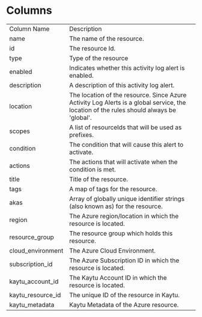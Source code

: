 # Columns  

<table>
	<tr><td>Column Name</td><td>Description</td></tr>
	<tr><td>name</td><td>The name of the resource.</td></tr>
	<tr><td>id</td><td>The resource Id.</td></tr>
	<tr><td>type</td><td>Type of the resource</td></tr>
	<tr><td>enabled</td><td>Indicates whether this activity log alert is enabled.</td></tr>
	<tr><td>description</td><td>A description of this activity log alert.</td></tr>
	<tr><td>location</td><td>The location of the resource. Since Azure Activity Log Alerts is a global service, the location of the rules should always be &#39;global&#39;.</td></tr>
	<tr><td>scopes</td><td>A list of resourceIds that will be used as prefixes.</td></tr>
	<tr><td>condition</td><td>The condition that will cause this alert to activate.</td></tr>
	<tr><td>actions</td><td>The actions that will activate when the condition is met.</td></tr>
	<tr><td>title</td><td>Title of the resource.</td></tr>
	<tr><td>tags</td><td>A map of tags for the resource.</td></tr>
	<tr><td>akas</td><td>Array of globally unique identifier strings (also known as) for the resource.</td></tr>
	<tr><td>region</td><td>The Azure region/location in which the resource is located.</td></tr>
	<tr><td>resource_group</td><td>The resource group which holds this resource.</td></tr>
	<tr><td>cloud_environment</td><td>The Azure Cloud Environment.</td></tr>
	<tr><td>subscription_id</td><td>The Azure Subscription ID in which the resource is located.</td></tr>
	<tr><td>kaytu_account_id</td><td>The Kaytu Account ID in which the resource is located.</td></tr>
	<tr><td>kaytu_resource_id</td><td>The unique ID of the resource in Kaytu.</td></tr>
	<tr><td>kaytu_metadata</td><td>Kaytu Metadata of the Azure resource.</td></tr>
</table>